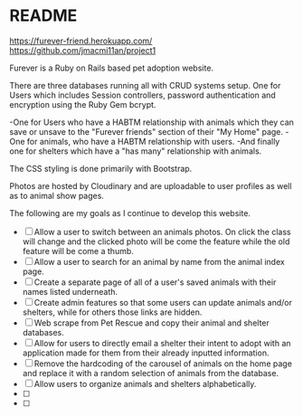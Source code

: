 # README


https://furever-friend.herokuapp.com/
https://github.com/jmacmi11an/project1

Furever is a Ruby on Rails based pet adoption website.

There are three databases running all with CRUD systems setup. One for Users which includes Session controllers, password authentication and encryption using the Ruby Gem bcrypt.

-One for Users who have a HABTM relationship with animals which they can save or unsave to the "Furever friends" section of their "My Home" page.
-One for animals, who have a HABTM relationship with users.
-And finally one for shelters which have a "has many" relationship with animals.

The CSS styling is done primarily with Bootstrap.

Photos are hosted by Cloudinary and are uploadable to user profiles as well as to animal show pages.



The following are my goals as I continue to develop this website.

- [ ] Allow a user to switch between an animals photos. On click the class will change and the clicked photo will be come the feature while the old feature will be come a thumb.
- [ ] Allow a user to search for an animal by name from the animal index page.
- [ ] Create a separate page of all of a user's saved animals with their names listed underneath.
- [ ] Create admin features so that some users can update animals and/or shelters, while for others those links are hidden.
- [ ] Web scrape from Pet Rescue and copy their animal and shelter databases.
- [ ] Allow for users to directly email a shelter their intent to adopt with an application made for them from their already inputted information.
- [ ] Remove the hardcoding of the carousel of animals on the home page and replace it with a random selection of animals from the database.
- [ ] Allow users to organize animals and shelters alphabetically.
- [ ]
- [ ]
